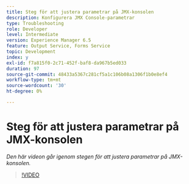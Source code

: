 ```yaml
---
title: Steg för att justera parametrar på JMX-konsolen
description: Konfigurera JMX Console-parametrar
type: Troubleshooting
role: Developer
level: Intermediate
version: Experience Manager 6.5
feature: Output Service, Forms Service
topic: Development
index: y
exl-id: f7a815f0-2c71-452f-baf8-da967b5ed033
duration: 97
source-git-commit: 48433a5367c281cf5a1c106b08a1306f1b0e8ef4
workflow-type: tm+mt
source-wordcount: '30'
ht-degree: 0%

---
```



# Steg för att justera parametrar på JMX-konsolen

*Den här videon går igenom stegen för att justera parametrar på JMX-konsolen.*

>[!VIDEO](https://video.tv.adobe.com/v/3438404?quality=12&learn=on&captions=swe)
